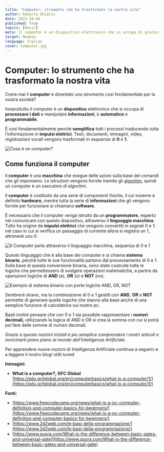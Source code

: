 ```yaml
---
title: "Computer: strumento che ha trasformato la nostra vita"
author: Roberta Ghidini
date: 2022-10-04
published: True
topics: [Basic]
meta: Il computer è un dispositivo elettronico che si occupa di processare i dati e manipolare informazioni, è automatica e programmabile.
target: Newbie
language: Italian
cover: Computer.jpg
---
```




# Computer: lo strumento che ha trasformato la nostra vita

Come mai il **computer** è diventato uno strumento così fondamentale per la nostra società?

Innanzitutto il computer è un **dispositivo** elettronico che si occupa di **processare i dati** e manipolare **informazioni**, è **automatico** e **programmabile**.

È così fondamentalmente perché **semplifica** tutti i processi traducendo tutta l’informazione in **impulsi elettrici**. Testi, documenti, immagini, video, registrazioni vocali vengono trasformati in sequenze di **0** e **1.**

![Cosa è un computer?](./Cos_un_computer.jpg)


## Come funziona il computer

Il **computer** è una **macchina** che esegue delle azioni sulla base dei comandi che gli imponiamo. Le istruzioni vengono fornite tramite gli [algoritmi](./../cos-è-un-algoritmo-e-per-cosa-si-utilizza/Cos’è%20un%20algoritmo%20e%20per%20cosa%20si%20utilizza.md), quindi un computer è un *esecutore di algoritmi*.

Il **computer** è costituito da una serie di componenti fisiche, il cui insieme è definito **hardware,** mentre tutta la serie di **informazioni** che gli vengono fornite per funzionare si chiamano **software.**

È necessario che il computer venga istruito da un **programmatore**, esperto nel comunicare con questo dispositivo, attraverso il **linguaggio macchina**. Tutto ha origine da **impulsi elettrici** che vengono convertiti in segnali 0 e 1: nel caso in cui si verifica un passaggio di corrente allora si registra un 1, altrimenti uno 0. 

![Il Computer parla attraverso il linguaggio macchina, sequenza di 0 e 1](./Il_Computer_e_linguaggio_macchina.jpg)


Questo linguaggio che è alla base dei computer e si chiama **sistema binario**, perchè tutte le sue funzionalità partono dal processamento di 0 e 1. Sulla base di questa conversione binaria, sono state costruite tutte le logiche che permettessero di svolgere operazioni matematiche, a partire da operazioni logiche di **AND** (e), **OR** (o) e **NOT** (no).

![Esempio di sistema binario con porte logiche AND, OR, NOT](./Untitled.png)

Sembrerà strano, ma la combinazione di 0 e 1 gestiti con **AND**, **OR** e **NOT** permette di generare quelle logiche che stanno alla base anche di una semplice funzione di calcolatrice sul nostro pc.

Basti inoltre pensare che con 0 e 1 sia possibile rappresentare i **numeri decimali,** utilizzando la logica di AND e OR si crea la somma con cui si potrà poi fare delle somme di numeri decimali.



*Grazie a queste nozioni iniziali è piu semplice comprendere i nostri articoli e avvicinarti piano piano al mondo dell’Intelligenza Artificiale.* 

Per apprendere nuove nozioni di Intelligenza Artificiale continua a seguirci e a leggere il nostro blog! stAI tuned 

**Immagini:**

- **What is a computer?, GFC Global** [https://edu.gcfglobal.org/en/computerbasics/what-is-a-computer/1/](https://edu.gcfglobal.org/en/computerbasics/what-is-a-computer/1/)

**Fonti:** 

- [https://www.freecodecamp.org/news/what-is-a-pc-computer-definition-and-computer-basics-for-beginners/](https://www.freecodecamp.org/news/what-is-a-pc-computer-definition-and-computer-basics-for-beginners/)
- [https://www.2d2web.com/le-basi-della-programmazione/](https://www.2d2web.com/le-basi-della-programmazione/)
- [https://www.quora.com/What-is-the-difference-between-basic-gates-and-universal-gate](https://www.quora.com/What-is-the-difference-between-basic-gates-and-universal-gate)
